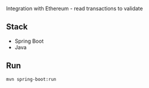 Integration with Ethereum - read transactions to validate

## Stack
- Spring Boot
- Java

## Run
`mvn spring-boot:run`
